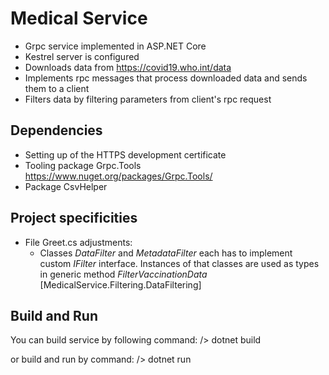 # Medical Service
- Grpc service implemented in ASP.NET Core
- Kestrel server is configured 
- Downloads data from https://covid19.who.int/data
- Implements rpc messages that process downloaded data and sends them to a client
- Filters data by filtering parameters from client's rpc request

## Dependencies
- Setting up of the HTTPS development certificate 
- Tooling package Grpc.Tools https://www.nuget.org/packages/Grpc.Tools/
- Package CsvHelper

## Project specificities
- File Greet.cs adjustments: 
    - Classes *DataFilter* and *MetadataFilter* each has to implement custom *IFilter* interface. Instances of that classes are used as types in generic method *FilterVaccinationData* \[MedicalService.Filtering.DataFiltering\]

## Build and Run
You can build service by following command:
/> dotnet build

or build and run by command:
/> dotnet run
